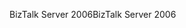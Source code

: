 <span data-ttu-id="08822-101">BizTalk Server 2006</span><span class="sxs-lookup"><span data-stu-id="08822-101">BizTalk Server 2006</span></span>